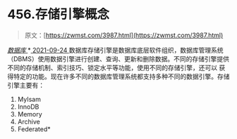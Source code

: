 <!--yml
category: 未分类
date: 0001-01-01 00:00:00
-->

# 456.存储引擎概念

> 原文：[https://zwmst.com/3987.html](https://zwmst.com/3987.html)

   [ *数据库* ](https://zwmst.com/%e6%95%b0%e6%8d%ae%e5%ba%93)*[ <time datetime="2021-09-25T01:55:01+08:00"> 2021-09-24 </time> ](https://zwmst.com/3987.html)  数据库存储引擎是数据库底层软件组织，数据库管理系统（DBMS）使用数据引擎进行创建、查询、更新和删除数据。不同的存储引擎提供不同的存储机制、索引技巧、锁定水平等功能，使用不同的存储引擎，还可以 获得特定的功能。现在许多不同的数据库管理系统都支持多种不同的数据引擎。存储引擎主要有：

1.  MyIsam
2.  InnoDB
3.  Memory
4.  Archive
5.  Federated*